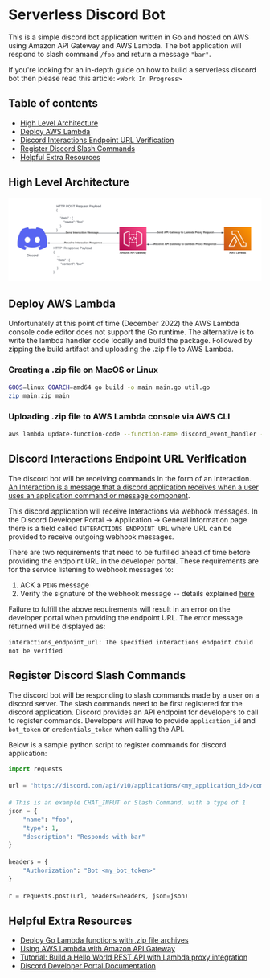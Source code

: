 # Serverless Discord Bot

This is a simple discord bot application written in Go and hosted on AWS using Amazon API Gateway and AWS Lambda. The bot application will respond to slash command `/foo` and return a message  `"bar"`.

If you're looking for an in-depth guide on how to build a serverless discord bot then please read this article: `<Work In Progress>`

## Table of contents

- [High Level Architecture](#high-level-architecture)
- [Deploy AWS Lambda](#deploy-aws-lambda)
- [Discord Interactions Endpoint URL Verification](#discord-interactions-endpoint-url-verification)
- [Register Discord Slash Commands](#register-discord-slash-commands)
- [Helpful Extra Resources](#helpful-extra-resources)

## High Level Architecture

![image of high level architecture](./assets/high_level_architecture.png)

## Deploy AWS Lambda

Unfortunately at this point of time (December 2022) the AWS Lambda console code editor does not support the Go runtime. The alternative is to write the lambda handler code locally and build the package. Followed by zipping the build artifact and uploading the .zip file to AWS Lambda.

### Creating a .zip file on MacOS or Linux

 ```bash
 GOOS=linux GOARCH=amd64 go build -o main main.go util.go
 zip main.zip main
 ```

### Uploading .zip file to AWS Lambda console via AWS CLI

```bash
aws lambda update-function-code --function-name discord_event_handler --zip-file fileb://main.zip
```

## Discord Interactions Endpoint URL Verification

The discord bot will be receiving commands in the form of an Interaction. [An Interaction is a message that a discord application receives when a user uses an application command or message component](https://discord.com/developers/docs/interactions/receiving-and-responding#interactions).

This discord application will receive Interactions via webhook messages. In the Discord Developer Portal -> Application -> General Information page there is a field called `INTERACTIONS ENDPOINT URL` where URL can be provided to receive outgoing webhook messages.

There are two requirements that need to be fulfilled ahead of time before providing the endpoint URL in the developer portal. These requirements are for the service listening to webhook messages to:

1. ACK a `PING` message
2. Verify the signature of the webhook message -- details explained [here](https://discord.com/developers/docs/interactions/receiving-and-responding#security-and-authorization)

Failure to fulfill the above requirements will result in an error on the developer portal when providing the endpoint URL. The error message returned will be displayed as:

 `interactions_endpoint_url: The specified interactions endpoint could not be verified`

## Register Discord Slash Commands

The discord bot will be responding to slash commands made by a user on a discord server. The slash commands need to be first registered for the discord application. Discord provides an API endpoint for developers to call to register commands. Developers will have to provide `application_id` and `bot_token` or `credentials_token` when calling the API.

Below is a sample python script to register commands for discord application:

```Python
import requests

url = "https://discord.com/api/v10/applications/<my_application_id>/commands"

# This is an example CHAT_INPUT or Slash Command, with a type of 1
json = {
    "name": "foo",
    "type": 1,
    "description": "Responds with bar"
}

headers = {
    "Authorization": "Bot <my_bot_token>"
}

r = requests.post(url, headers=headers, json=json)
```

## Helpful Extra Resources

- [Deploy Go Lambda functions with .zip file archives](https://docs.aws.amazon.com/lambda/latest/dg/golang-package.html)
- [Using AWS Lambda with Amazon API Gateway](https://docs.aws.amazon.com/lambda/latest/dg/services-apigateway.html)
- [Tutorial: Build a Hello World REST API with Lambda proxy integration](https://docs.aws.amazon.com/apigateway/latest/developerguide/api-gateway-create-api-as-simple-proxy-for-lambda.html)
- [Discord Developer Portal Documentation](https://discord.com/developers/docs/intro)
